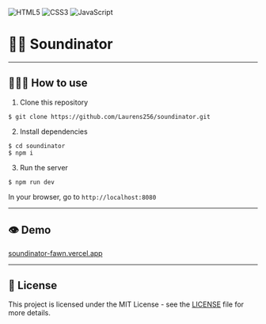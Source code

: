 ![HTML5](https://img.shields.io/badge/html5-%23E34F26.svg?style=for-the-badge&logo=html5&logoColor=white) ![CSS3](https://img.shields.io/badge/css3-%231572B6.svg?style=for-the-badge&logo=css3&logoColor=white) ![JavaScript](https://img.shields.io/badge/javascript-%23323330.svg?style=for-the-badge&logo=javascript&logoColor=%23F7DF1E)

# 👋🏼 Soundinator

---

## 👩🏼‍💻 How to use
1. Clone this repository
```
$ git clone https://github.com/Laurens256/soundinator.git
```

2. Install dependencies
```
$ cd soundinator
$ npm i
```

3. Run the server
```
$ npm run dev
```
In your browser, go to `http://localhost:8080`

---

## 👁️ Demo
[soundinator-fawn.vercel.app](https://soundinator-fawn.vercel.app/)

---

## 📄 License
This project is licensed under the MIT License - see the [LICENSE](https://github.com/Laurens256/soundinator/blob/main/LICENSE) file for more details.
